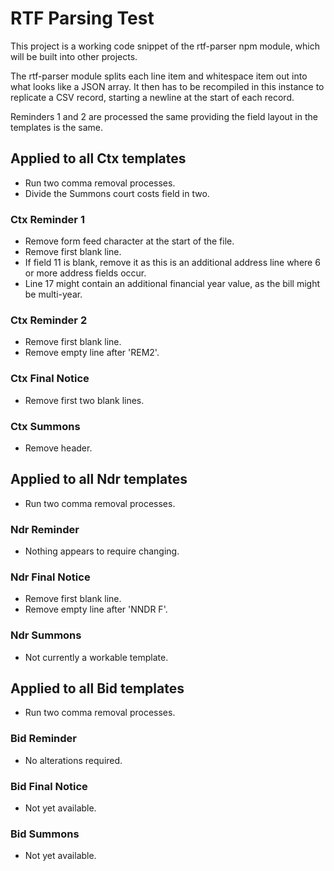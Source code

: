 # RTF Parsing Test

This project is a working code snippet of the rtf-parser npm module, which will be built into other projects.

The rtf-parser module splits each line item and whitespace item out into what looks like a JSON array. It then has to be recompiled in this instance to replicate a CSV record, starting a newline at the start of each record.

Reminders 1 and 2 are processed the same providing the field layout in the templates is the same.

## Applied to all Ctx templates

- Run two comma removal processes.
- Divide the Summons court costs field in two.

### Ctx Reminder 1

- Remove form feed character at the start of the file.
- Remove first blank line.
- If field 11 is blank, remove it as this is an additional address line where 6 or more address fields occur.
- Line 17 might contain an additional financial year value, as the bill might be multi-year.

### Ctx Reminder 2

- Remove first blank line.
- Remove empty line after 'REM2'. 

### Ctx Final Notice

- Remove first two blank lines.

### Ctx Summons

- Remove header.

## Applied to all Ndr templates

- Run two comma removal processes.

### Ndr Reminder

- Nothing appears to require changing.

### Ndr Final Notice

- Remove first blank line.
- Remove empty line after 'NNDR F'.

### Ndr Summons

- Not currently a workable template.

## Applied to all Bid templates

- Run two comma removal processes.

### Bid Reminder

- No alterations required.

### Bid Final Notice

- Not yet available.

### Bid Summons

- Not yet available.